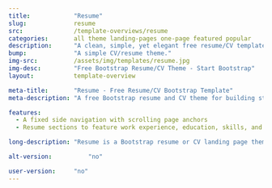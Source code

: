```yaml
---
title:            "Resume"
slug:             resume
src:              /template-overviews/resume
categories:       all theme landing-pages one-page featured popular
description:      "A clean, simple, yet elegant free resume/CV template for Bootstrap 4."
bump:             "A simple CV/resume theme."
img-src:          /assets/img/templates/resume.jpg
img-desc:         "Free Bootstrap Resume/CV Theme - Start Bootstrap"
layout:           template-overview

meta-title:       "Resume - Free Resume/CV Bootstrap Template"
meta-description: "A free Bootstrap resume and CV theme for building stylish webpages. All Start Bootstrap templates are free to download and open source."

features:
  - A fixed side navigation with scrolling page anchors
  - Resume sections to feature work experience, education, skills, and more!

long-description: "Resume is a Bootstrap resume or CV landing page theme to help you beautifully create easy to use, stylish resume websites!"

alt-version:		  "no"

user-version:     "no"
---
```

